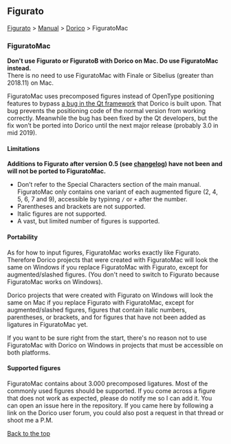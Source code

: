 ## Figurato

[Figurato](../README.md) > [Manual](manual.md) > [Dorico](dorico.md)  > FiguratoMac  

### FiguratoMac

**Don't use Figurato or FiguratoB with Dorico on Mac. Do use FiguratoMac instead.**  
There is no need to use FiguratoMac with Finale or Sibelius (greater than 2018.11) on Mac.

FiguratoMac uses precomposed figures instead of OpenType positioning features to bypass [a bug in the Qt framework](https://bugreports.qt.io/browse/QTBUG-69803) that Dorico is built upon. That bug prevents the positioning code of the normal version from working correctly. Meanwhile the bug has been fixed by the Qt developers, but the fix won’t be ported into Dorico until the next major release (probably 3.0 in mid 2019).

#### Limitations
**Additions to Figurato after version 0.5 (see [changelog](changelog.md)) have not been and will not be ported to FiguratoMac.** 

- Don’t refer to the Special Characters section of the main manual. FiguratoMac only contains one variant of each augmented figure (2, 4, 5, 6, 7 and 9), accessible by typinng `/` or `+` after the number.
- Parentheses and brackets are not supported.
- Italic figures are not supported.
- A vast, but limited number of figures is supported.

#### Portability
As for how to input figures, FiguratoMac works exactly like Figurato. Therefore Dorico projects that were created with FiguratoMac will look the same on Windows if you replace FiguratoMac with Figurato, except for augmented/slashed figures. (You don't need to switch to Figurato because FiguratoMac works on Windows).

Dorico projects that were created with Figurato on Windows will look the same on Mac if you replace Figurato with FiguratoMac, except for augmented/slashed figures, figures that contain italic numbers, parentheses, or brackets, and for figures that have not been added as ligatures in FiguratoMac yet.

If you want to be sure right from the start, there's no reason not to use FiguratoMac with Dorico on Windows in projects that must be accessible on both platforms.

#### Supported figures
FiguratoMac contains about 3.000 precomposed ligatures. Most of the commonly used figures should be supported. If you come across a figure that does not work as expected, please do notify me so I can add it. You can open an issue here in the repository. If you came here by following a link on the Dorico user forum, you could also post a request in that thread or shoot me a P.M.

[Back to the top](FiguratoMac.md#figurato)